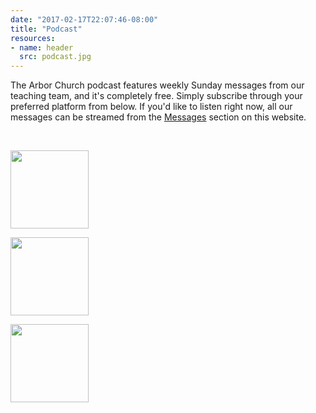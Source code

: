 ```yaml
---
date: "2017-02-17T22:07:46-08:00"
title: "Podcast"
resources: 
- name: header
  src: podcast.jpg
---
```



The Arbor Church podcast features weekly Sunday messages from our teaching team, and it's completely free. Simply subscribe through your preferred platform from below. If you'd like to listen right now, all our messages can be streamed from the <a href="../../messages/">Messages</a> section on this website. 

<br />

<div class="text-center">
  <p><a href="https://itunes.apple.com/us/podcast/arbor-church/id1204135740"><img src="../../img/podcast/itunes.jpg" style="width: 125px; height: auto;" /></a></p>
  <p><a href="https://playmusic.app.goo.gl/?ibi=com.google.PlayMusic&amp;isi=691797987&amp;ius=googleplaymusic&amp;link=https://play.google.com/music/m/Irgaekxnx4asjelcnps7x7jorpm?t%3DArbor_Church%26pcampaignid%3DMKT-na-all-co-pr-mu-pod-16" rel="nofollow"><img src="../../img/podcast/google-play.jpg" style="width: 125px; height: auto;" /></a></p>
  <p><a href="https://feeds.feedburner.com/ArborChurch"><img src="../../img/podcast/feedburner.jpg" style="width: 125px; height: auto;" /></a></p>
</div>
